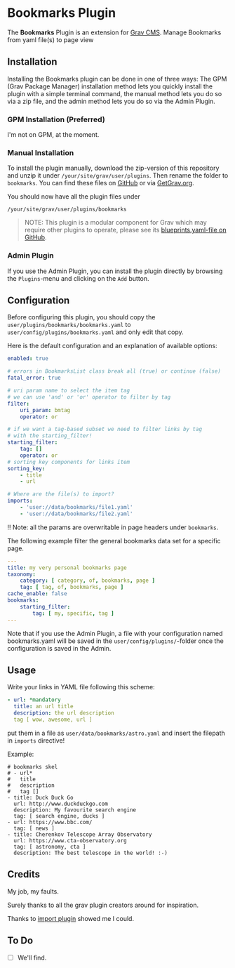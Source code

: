 # Bookmarks Plugin

The **Bookmarks** Plugin is an extension for
[Grav CMS](http://github.com/getgrav/grav).
Manage Bookmarks from yaml file(s) to page view

## Installation

Installing the Bookmarks plugin can be done in one of three ways: The GPM (Grav Package Manager) installation method lets you quickly install the plugin with a simple terminal command, the manual method lets you do so via a zip file, and the admin method lets you do so via the Admin Plugin.

### GPM Installation (Preferred)

I'm not on GPM, at the moment.

### Manual Installation

To install the plugin manually, download the zip-version of this repository and unzip it under `/your/site/grav/user/plugins`. Then rename the folder to `bookmarks`. You can find these files on [GitHub](https://github.com//grav-plugin-bookmarks) or via [GetGrav.org](http://getgrav.org/downloads/plugins#extras).

You should now have all the plugin files under

    /your/site/grav/user/plugins/bookmarks
	
> NOTE: This plugin is a modular component for Grav which may require other plugins to operate, please see its [blueprints.yaml-file on GitHub](https://github.com//grav-plugin-bookmarks/blob/master/blueprints.yaml).

### Admin Plugin

If you use the Admin Plugin, you can install the plugin directly by browsing the `Plugins`-menu and clicking on the `Add` button.

## Configuration

Before configuring this plugin, you should copy the `user/plugins/bookmarks/bookmarks.yaml` to `user/config/plugins/bookmarks.yaml` and only edit that copy.

Here is the default configuration and an explanation of available options:

```yaml
enabled: true

# errors in BookmarksList class break all (true) or continue (false)
fatal_error: true

# uri param name to select the item tag
# we can use 'and' or 'or' operator to filter by tag
filter:
    uri_param: bmtag
    operator: or

# if we want a tag-based subset we need to filter links by tag 
# with the starting_filter!
starting_filter:
    tag: []
    operator: or
# sorting key components for links item
sorting_key:
    - title
    - url

# Where are the file(s) to import?
imports:
    - 'user://data/bookmarks/file1.yaml'
    - 'user://data/bookmarks/file2.yaml'
```

!! Note: all the params are overwritable in page headers under `bookmarks`.

The following example filter the general bookmarks data set for a specific
page.
```yaml
---
title: my very personal bookmarks page
taxonomy:
    category: [ category, of, bookmarks, page ]
    tag: [ tag, of, bookmarks, page ]
cache_enable: false
bookmarks:
    starting_filter:
        tag: [ my, specific, tag ]
---
```

Note that if you use the Admin Plugin, a file with your configuration named bookmarks.yaml will be saved in the `user/config/plugins/`-folder once the configuration is saved in the Admin.

## Usage

Write your links in YAML file following this scheme:
```yaml
- url: *mandatory
  title: an url title
  description: the url description
  tag [ wow, awesome, url ]
```

put them in a file as `user/data/bookmarks/astro.yaml` and insert the filepath
in `imports` directive!

Example:

```
# bookmarks skel
# - url*
#   title
#   description
#   tag []
- title: Duck Duck Go
  url: http://www.duckduckgo.com
  description: My favourite search engine
  tag: [ search engine, ducks ]
- url: https://www.bbc.com/
  tag: [ news ]
- title: Cherenkov Telescope Array Observatory
  url: https://www.cta-observatory.org
  tag: [ astronomy, cta ]
  description: The best telescope in the world! :-)
```

## Credits

My job, my faults.

Surely thanks to all the grav plugin creators around for inspiration.

Thanks to [import plugin](https://github.com/Deester4x4jr/grav-plugin-import)
showed me I could.

## To Do

- [ ] We'll find.

